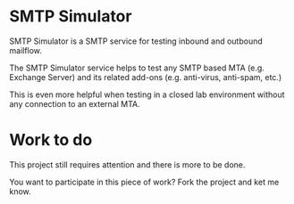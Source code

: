 # SMTP Simulator

SMTP Simulator is a SMTP service for testing inbound and outbound mailflow.

The SMTP Simulator service helps to test any SMTP based MTA (e.g. Exchange Server) and its related add-ons (e.g. anti-virus, anti-spam, etc.)

This is even more helpful when testing in a closed lab environment without any connection to an external MTA.

# Work to do

This project still requires attention and there is more to be done.

You want to participate in this piece of work? Fork the project and ket me know.